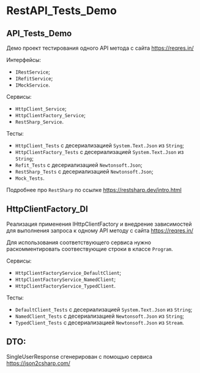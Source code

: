 # RestAPI_Tests_Demo

## API_Tests_Demo
Демо проект тестирования одного API метода с сайта https://reqres.in/

Интерфейсы:
- `IRestService`;
- `IRefitService`;
- `IMockService`.

Сервисы:
- `HttpClient_Service`;
- `HttpClientFactory_Service`;
- `RestSharp_Service`.

Тесты:
- `HttpClient_Tests` с десериализацией `System.Text.Json` из `String`;
- `HttpClientFactory_Tests` с десериализацией `System.Text.Json` из `String`;
- `Refit_Tests` с десериализацией `Newtonsoft.Json`;
- `RestSharp_Tests` с десериализацией `Newtonsoft.Json`;
- `Mock_Tests`.

Подробнее про `RestSharp` по ссылке https://restsharp.dev/intro.html

## HttpClientFactory_DI
Реализация применения IHttpClientFactory и внедрение зависимостей для выполнения запроса к одному API методу с сайта https://reqres.in/

Для использования соответствующего сервиса нужно раскомментировать соотвествующие строки в классе `Program`.

Сервисы:
- `HttpClientFactoryService_DefaultClient`;
- `HttpClientFactoryService_NamedClient`;
- `HttpClientFactoryService_TypedClient`.

Тесты:
- `DefaultClient_Tests` с десериализацией `System.Text.Json` из `String`;
- `NamedClient_Tests` с десериализацией `Newtonsoft.Json` из `String`;
- `TypedClient_Tests` с десериализацией `Newtonsoft.Json` из `Stream`.

## DTO:
SingleUserResponse сгенерирован с помощью сервиса https://json2csharp.com/